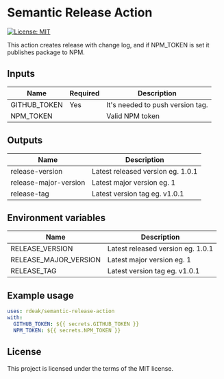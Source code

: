 # Semantic Release Action

[![License: MIT](https://img.shields.io/badge/License-MIT-yellow.svg)](https://opensource.org/licenses/MIT)

This action creates release with change log, and if NPM_TOKEN is set it publishes package to NPM.

## Inputs

| Name         | Required | Description                      |
|--------------|----------|----------------------------------|
| GITHUB_TOKEN | Yes      | It's needed to push version tag. |
| NPM_TOKEN    |          | Valid NPM token                  |

## Outputs

| Name                  | Description                       |
|-----------------------|-----------------------------------|
| release-version       | Latest released version eg. 1.0.1 |
| release-major-version | Latest major version eg. 1        |
| release-tag           | Latest version tag eg. v1.0.1     |

## Environment variables

| Name                  | Description                       |
|-----------------------|-----------------------------------|
| RELEASE_VERSION       | Latest released version eg. 1.0.1 |
| RELEASE_MAJOR_VERSION | Latest major version eg. 1        |
| RELEASE_TAG           | Latest version tag eg. v1.0.1     |

## Example usage

```yaml
uses: rdeak/semantic-release-action
with:
  GITHUB_TOKEN: ${{ secrets.GITHUB_TOKEN }}
  NPM_TOKEN: ${{ secrets.NPM_TOKEN }}
```

## License

This project is licensed under the terms of the MIT license.
